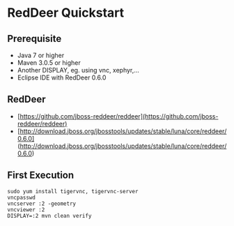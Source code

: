 RedDeer Quickstart
==================

Prerequisite
------------

* Java 7 or higher
* Maven 3.0.5 or higher
* Another DISPLAY, eg. using vnc, xephyr,...
* Eclipse IDE with RedDeer 0.6.0

RedDeer
-------

* [https://github.com/jboss-reddeer/reddeer](https://github.com/jboss-reddeer/reddeer)
* [http://download.jboss.org/jbosstools/updates/stable/luna/core/reddeer/0.6.0] (http://download.jboss.org/jbosstools/updates/stable/luna/core/reddeer/0.6.0)

First Execution
---------------

    sudo yum install tigervnc, tigervnc-server
    vncpasswd    
    vncserver :2 -geometry
    vncviewer :2
    DISPLAY=:2 mvn clean verify

